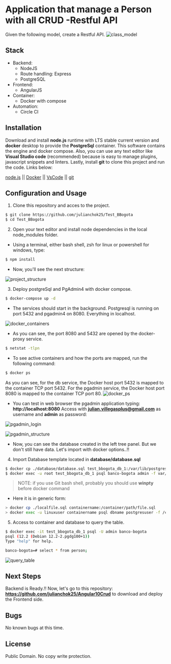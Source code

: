 # Application that manage a Person with all CRUD -Restful API

Given the following model, create a Restful API.
![class_model](https://i.imgur.com/VIFIuAz.jpg)

## Stack

- Backend:
  - NodeJS
  - Route handling: Express
  - PostgreSQL
- Frontend:
  - AngularJS
- Container:
  - Docker with compose
- Automation:
  - Circle CI

## Installation

Download and install **node.js** runtime with LTS stable current version and **docker** desktop to provide the **PostgreSql** container. This software contains the engine and docker compose. Also, you can use any text editor like **Visual Studio code** (recommended) because is easy to manage plugins, javascript snippets and linters. Lastly, install **git** to clone this project and run the code. Links below:

[node.js] || [Docker] || [VsCode] || [git]

## Configuration and Usage

1. Clone this repository and acces to the project.

```sh
$ git clone https://github.com/julianchok25/Test_BBogota
$ cd Test_BBogota
```

2. Open your text editor and install node dependencies in the local node_modules folder.

- Using a terminal, either bash shell, zsh for linux or powershell for windows, type:

```sh
$ npm install
```

- Now, you'll see the next structure:

![project_structure](https://i.imgur.com/wOTmygH.jpg)

3. Deploy postgreSql and PgAdmin4 with docker compose.

```sh
$ docker-compose up -d
```

- The services should start in the background. Postgresql is running on port 5432 and pgadmin4 on 8080. Everything in localhost.

![docker_containers](https://i.imgur.com/GsGsnc1.jpg)

- As you can see, the port 8080 and 5432 are opened by the docker-proxy service.

```sh
$ netstat -tlpn
```

- To see active containers and how the ports are mapped, run the following command:

```sh
$ docker ps
```

As you can see, for the db service, the Docker host port 5432 is mapped to the container TCP port 5432.
For the pgadmin service, the Docker host port 8080 is mapped to the container TCP port 80.
![docker_ps](https://i.imgur.com/LVm4Cqf.jpg)

- You can test in web browser the pgadmin application typing: **http://localhost:8080**
  Access with **julian.villegasplus@gmail.com** as username and **admin** as password:

![pgadmin_login](https://i.imgur.com/JrN4J5b.jpg)

![pgadmin_structure](https://i.imgur.com/WOyC1oFm.jpg)

- Now, you can see the database created in the left tree panel. But we don't still have data. Let's import with docker options..!!

4. Import Database template located in **database/database.sql**

```sh
$ docker cp ./database/database.sql test_bbogota_db_1:/var/lib/postgresql/data/database.sql
$ docker exec -u root test_bbogota_db_1 psql banco-bogota admin -f var/lib/postgresql/data/database.sql
```

> NOTE: if you use Git bash shell, probably you should use **winpty** before docker command

- Here it is in generic form:

```sh
> docker cp ./localfile.sql containername:/container/path/file.sql
> docker exec -u linuxuser containername psql dbname postgresuser -f /container/path/file.sql
```

5. Access to container and database to query the table.

```sh
$ docker exec -it test_bbogota_db_1 psql -U admin banco-bogota
psql (12.2 (Debian 12.2-2.pgdg100+1))
Type "help" for help.

banco-bogota=# select * from person;
```

![query_table](https://i.imgur.com/Z4eVq1y.jpg)

## Next Steps

Backend is Ready.!! Now, let's go to this repository: **https://github.com/julianchok25/Angular10Crud** to download and deploy the Frontend side.

## Bugs

No known bugs at this time.

## License

Public Domain. No copy write protection.

[//]: # "These are reference links used in the body of this note"
[node.js]: https://nodejs.org/en/
[docker]: https://www.docker.com/products/docker-desktop
[vscode]: https://code.visualstudio.com/
[git]: https://git-scm.com/
